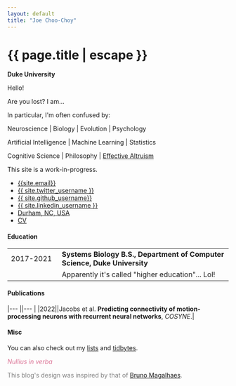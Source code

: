 ```yaml
---
layout: default
title: "Joe Choo-Choy"
---
```


<h1 class="mt-5" itemprop="name headline">{{ page.title | escape }}</h1>

<p class="lead mb-4"><b>Duke University</b></p>

<!--<script language="javascript" src="change_image.js"></script>-->

<div class="row">
  <div class="col-3">
    <!-- ok this def works -->
    <!-- <img src="{{site.photo_1}}" class="img-fluid rounded float-left" alt="countenance" id="imgClickAndChange" onclick="changeImage()"/> -->
    <!-- this does not work --> 
    <script src="/random.js" type="text/javascript"></script>
  </div>
  <div class="col">
    <p>
    Hello!
    </p>
    <p>
      Are you lost? I am...
    </p>
    <p>
    In particular, I'm often confused by:
    </p>
    <p>
      Neuroscience | Biology | Evolution | Psychology
    </p>
    <p>
      Artificial Intelligence | Machine Learning | Statistics
    </p>
    <p>
      Cognitive Science | Philosophy | <a href="https://www.effectivealtruism.org/">Effective Altruism</a>
    </p>
    <p>
      This site is a work-in-progress.
    </p>
  </div>
</div>

<ul class="nav mt-3">
  <li class="nav-item">
    <a class="btn btn-link" href="mailto:{{ site.email }}?subject=Hello" class="btn btn-link"><i class="fas fa-envelope" title="Email"></i> {{site.email}}</a>
  </li>
  <li class="nav-item">
    <a class="btn btn-link" href="https://twitter.com/{{ site.twitter_username }}" class="btn btn-link"><i class="fab fa-fw fa-twitter-square" ></i> {{ site.twitter_username }} </a>
  </li>
  <li class="nav-item">
    <a class="btn btn-link" href="https://github.com/{{ site.github_username }}" class="btn btn-link"><i class="fab fa-fw fa-github" ></i>{{ site.github_username}}</a>
  </li>
  <li class="nav-item">
    <a class="btn btn-link" href="https://www.linkedin.com/in/{{ site.linkedin_username }}" class="btn btn-link"><i class="fab fa-linkedin" ></i> {{ site.linkedin_username }}</a>
  </li>
  <li class="nav-item">
    <a class="nav-link btn btn-link" href="https://en.wikipedia.org/wiki/Durham,_North_Carolina"><i class="fa fa-home"  title="Home"></i> Durham, NC, USA</a>
  </li>
  <li class="nav-item">
    <a class="btn btn-link" href="{{ site.resume }}"><i class="far fa-user-circle"  title="resume"></i> CV</a>
  </li>
</ul>

<!--
<h4 class="mt-5 mb-3">Professional Experience</h4>

<table class="mt-3">
      <tr>
        <td style="min-width:100px"> 0000-0000</td>
        <td> <b> Example experience. </b> </td>
      </tr>
      <tr> <td/> <td>
       Example project.
      </td> </tr>
      <tr> <td/> <td>
      Example project.
      </td> </tr>
      <tr>
        <td style="min-width:100px"> 0000-0000 </td>
        <td> <b>Example experience.</b> </td>
      </tr>
      <tr> <td/> <td>
      Example project.
      </td> </tr>
      <tr> <td/> <td>
      Example project.
      </td> </tr>
</table>
-->

<h4 class="mt-5 mb-3">Education</h4>

<table class="mt-3">
      <tr>
        <td style="min-width:100px"> 2017-2021 </td>
        <td> <b> Systems Biology B.S., Department of Computer Science, Duke University </b> </td>
      </tr>
      <tr> <td/> <td>
      Apparently it's called "higher education"... Lol!
      </td> </tr>

</table>


<h4 class="mt-5 mb-3">Publications</h4>

|--- ||--- |
|2022||Jacobs et al. <b>Predicting connectivity of motion-processing neurons with recurrent neural networks</b>, <i>COSYNE</i>.|

<!--
<div class="noprint">
<h4 class="mt-5 mb-3">Posts</h4>

<p>
  <table class="mt-3">
  {% for post in site.posts %}
      <tr>
      <td class="align-top">
        {%- assign date_format = site.minima.date_format | default: "%Y" -%}
        {{ post.date | date: date_format }}
      </td>
      <td><span style="display:inline-block; width:0.3cm;"></span></td>
      <td class="align-top">
      <a href="{{ post.url }}">{{ post.title }}</a>
      </td>
      </tr>
  {% endfor %}
  </table>
</p>
-->

<h4 class="mt-5 mb-3">Misc</h4>

<p>
You can also check out my <a href="{{ site.lists_permalink }}">lists</a> and <a href="{{ site.tidbytes_permalink }}">tidbytes</a>.
</p>

<p size="10" style="color:palevioletred;"><i>Nullius in verba</i></p>

<p size="6" style="color:grey">This blog's design was inspired by that of <a href="https://brunomaga.github.io/">Bruno Magalhaes</a>.</p>
